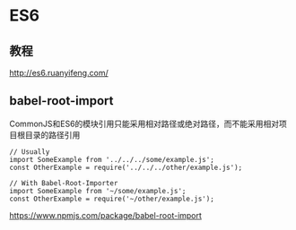 # ES6

## 教程

http://es6.ruanyifeng.com/

## babel-root-import

CommonJS和ES6的模块引用只能采用相对路径或绝对路径，而不能采用相对项目根目录的路径引用

```
// Usually
import SomeExample from '../../../some/example.js';
const OtherExample = require('../../../other/example.js');

// With Babel-Root-Importer
import SomeExample from '~/some/example.js';
const OtherExample = require('~/other/example.js');
```

https://www.npmjs.com/package/babel-root-import
